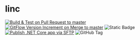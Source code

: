 # linc

[![Build & Test on Pull Request to master](https://github.com/panayot-zhi/linc/actions/workflows/build.yml/badge.svg)](https://github.com/panayot-zhi/linc/actions/workflows/build.yml)  
[![GitFlow Version Increment on Merge to master](https://github.com/panayot-zhi/linc/actions/workflows/version.yml/badge.svg)](https://github.com/panayot-zhi/linc/actions/workflows/version.yml)
![Static Badge](https://img.shields.io/badge/latest-v.1.17.25-blue)  
[![Publish .NET Core app via SFTP](https://github.com/panayot-zhi/linc/actions/workflows/publish.yml/badge.svg)](https://github.com/panayot-zhi/linc/actions/workflows/publish.yml)
![GitHub Tag](https://img.shields.io/github/v/tag/panayot-zhi/linc?label=version)  

